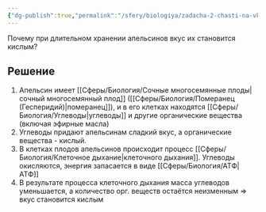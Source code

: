 ```yaml
---
{"dg-publish":true,"permalink":"/sfery/biologiya/zadacha-2-chasti-na-vkus-apelsinov/","tags":["Общаябиология"]}
---
```


Почему при длительном хранении апельсинов вкус их становится кислым?
## Решение 
1. Апельсин имеет [[Сферы/Биология/Сочные многосемянные плоды\|сочный многосемянный плод]] ([[Сферы/Биология/Померанец (Гесперидий)\|померанец]]), и в его клетках находятся [[Сферы/Биология/Углеводы\|углеводы]] и другие органические вещества (включая эфирные масла)
2. Углеводы придают апельсинам сладкий вкус, а органические вещества - кислый. 
3. В клетках плодов апельсинов происходит процесс [[Сферы/Биология/Клеточное дыхание\|клеточного дыхания]]. Углеводы окисляются, энергия запасается в виде [[Сферы/Биология/АТФ\|АТФ]]
4. В результате процесса клеточного дыхания масса углеводов уменьшается, а количество орг. веществ остаётся неизменным => вкус становится кислым 